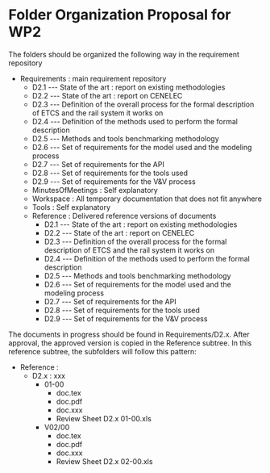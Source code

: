 # Folder Organization Proposal for WP2

The folders should be organized the following way in the requirement repository

* Requirements : main requirement repository
    * D2.1 --- State of the art : report on existing methodologies 
    * D2.2 --- State of the art : report on CENELEC 
    * D2.3 --- Definition of the overall process for the formal description of ETCS and the rail system it works on
    * D2.4 --- Definition of the methods used to perform the formal description
    * D2.5 --- Methods and tools benchmarking methodology
    * D2.6 --- Set of requirements for the model used and the modeling process
    * D2.7 --- Set of requirements for the API
    * D2.8 --- Set of requirements for the tools used
    * D2.9 --- Set of requirements for the V&V process
    * MinutesOfMeetings : Self explanatory
    * Workspace : All temporary documentation that does not fit anywhere
    * Tools : Self explanatory
    * Reference : Delivered reference versions of documents
       * D2.1 --- State of the art : report on existing methodologies 
       * D2.2 --- State of the art : report on CENELEC 
       * D2.3 --- Definition of the overall process for the formal description of ETCS and the rail system it works on
       * D2.4 --- Definition of the methods used to perform the formal description
       * D2.5 --- Methods and tools benchmarking methodology
       * D2.6 --- Set of requirements for the model used and the modeling process
       * D2.7 --- Set of requirements for the API
       * D2.8 --- Set of requirements for the tools used
       * D2.9 --- Set of requirements for the V&V process


The documents in progress should be found in Requirements/D2.x. After approval, the approved version is copied in the
Reference subtree. In this reference subtree, the subfolders will follow this pattern:
   * Reference :
      * D2.x : xxx
         * 01-00
            * doc.tex
            * doc.pdf
            * doc.xxx
            * Review Sheet D2.x 01-00.xls
         * V02/00
            * doc.tex
            * doc.pdf
            * doc.xxx
            * Review Sheet D2.x 02-00.xls
 
